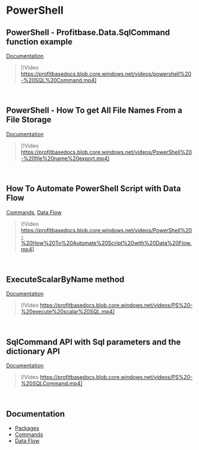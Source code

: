 
# PowerShell

## PowerShell - Profitbase.Data.SqlCommand function example
[Documentation](../docs/powershell/functiondoc/function3.md)

> [!Video https://profitbasedocs.blob.core.windows.net/videos/powershell%20-%20SQL%20Command.mp4]

<br/>


## PowerShell - How To get All File Names From a File Storage
[Documentation](../docs/powershell/commands.md)

> [!Video https://profitbasedocs.blob.core.windows.net/videos/PowerShell%20-%20file%20name%20export.mp4]

<br/>

## How To Automate PowerShell Script with Data Flow
[Commands](../docs/powershell/commands.md), [Data Flow](../docs/dataflows/index.md)

> [!Video https://profitbasedocs.blob.core.windows.net/videos/PowerShell%20-%20How%20To%20Automate%20Script%20with%20Data%20Flow.mp4]

<br/>

## ExecuteScalarByName method
[Documentation](../docs/powershell/functiondoc/function4.md)

> [!Video https://profitbasedocs.blob.core.windows.net/videos/PS%20-%20execute%20scalar%20SQL.mp4]

<br/>

## SqlCommand API with Sql parameters and the dictionary API
[Documentation](../docs/powershell/functiondoc/function3.md)

> [!Video https://profitbasedocs.blob.core.windows.net/videos/PS%20-%20SQLCommand.mp4]

<br/>

## Documentation  

* [Packages](../docs/powershell.md)
* [Commands](../docs/powershell/commands.md) 
* [Data Flow](../docs/dataflows/index.md)




